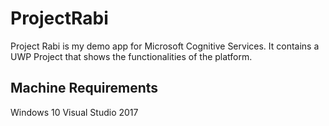 # ProjectRabi
Project Rabi is my demo app for Microsoft Cognitive Services. It contains a UWP Project that shows the functionalities of the platform.
## Machine Requirements
Windows 10
Visual Studio 2017
